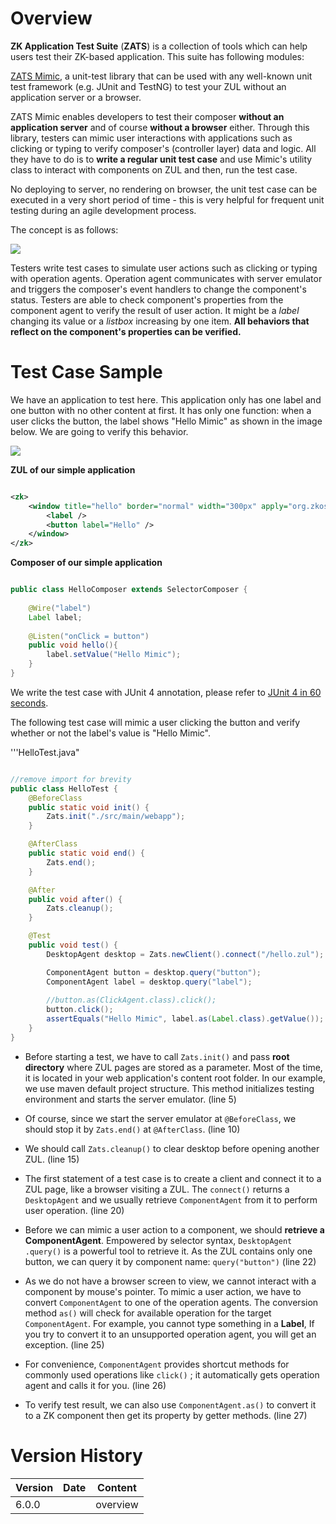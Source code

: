 # Overview

**ZK Application Test Suite** (**ZATS**) is a collection of tools which
can help users test their ZK-based application. This suite has following
modules:

[ ZATS Mimic](ZATS_Essentials/Mimic_Library), a unit-test
library that can be used with any well-known unit test framework (e.g.
JUnit and TestNG) to test your ZUL without an application server or a
browser.

ZATS Mimic enables developers to test their composer **without an
application server** and of course **without a browser** either. Through
this library, testers can mimic user interactions with applications such
as clicking or typing to verify composer's (controller layer) data and
logic. All they have to do is to **write a regular unit test case** and
use Mimic's utility class to interact with components on ZUL and then,
run the test case.

No deploying to server, no rendering on browser, the unit test case can
be executed in a very short period of time - this is very helpful for
frequent unit testing during an agile development process.

The concept is as follows:

![](/zk_dev_ref/images/Smalltalk-ZatsMimicConcept.png)

Testers write test cases to simulate user actions such as clicking or
typing with operation agents. Operation agent communicates with server
emulator and triggers the composer's event handlers to change the
component's status. Testers are able to check component's properties
from the component agent to verify the result of user action. It might
be a *label* changing its value or a *listbox* increasing by one item.
**All behaviors that reflect on the component's properties can be
verified.**

# Test Case Sample

We have an application to test here. This application only has one label
and one button with no other content at first. It has only one function:
when a user clicks the button, the label shows "Hello Mimic" as shown in
the image below. We are going to verify this behavior.

![](/zk_dev_ref/images/Smalltalk-mimic-hello.png)

**ZUL of our simple application**

``` xml

<zk>
    <window title="hello" border="normal" width="300px" apply="org.zkoss.zats.example.hello.HelloComposer">
        <label />
        <button label="Hello" />
    </window>
</zk>
```

**Composer of our simple application**

``` java

public class HelloComposer extends SelectorComposer {
    
    @Wire("label")
    Label label;
    
    @Listen("onClick = button")
    public void hello(){
        label.setValue("Hello Mimic");
    }
}
```

We write the test case with JUnit 4 annotation, please refer to [JUnit 4
in 60 seconds](http://www.cavdar.net/2008/07/21/junit-4-in-60-seconds).

The following test case will mimic a user clicking the button and verify
whether or not the label's value is "Hello Mimic".

'''HelloTest.java"

``` java

//remove import for brevity
public class HelloTest {
    @BeforeClass
    public static void init() {
        Zats.init("./src/main/webapp"); 
    }

    @AfterClass
    public static void end() {
        Zats.end();
    }

    @After
    public void after() {
        Zats.cleanup();
    }

    @Test
    public void test() {
        DesktopAgent desktop = Zats.newClient().connect("/hello.zul");

        ComponentAgent button = desktop.query("button");
        ComponentAgent label = desktop.query("label");
        
        //button.as(ClickAgent.class).click();
        button.click();
        assertEquals("Hello Mimic", label.as(Label.class).getValue());
    }
}
```

- Before starting a test, we have to call `Zats.init()` and pass **root
  directory** where ZUL pages are stored as a parameter. Most of the
  time, it is located in your web application's content root folder. In
  our example, we use maven default project structure. This method
  initializes testing environment and starts the server emulator. (line
  5)

<!-- -->

- Of course, since we start the server emulator at `@BeforeClass`, we
  should stop it by `Zats.end()` at `@AfterClass`. (line 10)

<!-- -->

- We should call `Zats.cleanup()` to clear desktop before opening
  another ZUL. (line 15)

<!-- -->

- The first statement of a test case is to create a client and connect
  it to a ZUL page, like a browser visiting a ZUL. The `connect()`
  returns a `DesktopAgent` and we usually retrieve `ComponentAgent` from
  it to perform user operation. (line 20)

<!-- -->

- Before we can mimic a user action to a component, we should **retrieve
  a ComponentAgent**. Empowered by selector syntax,
  `DesktopAgent .query()` is a powerful tool to retrieve it. As the ZUL
  contains only one button, we can query it by component name:
  `query("button")` (line 22)

<!-- -->

- As we do not have a browser screen to view, we cannot interact with a
  component by mouse's pointer. To mimic a user action, we have to
  convert `ComponentAgent` to one of the operation agents. The
  conversion method `as()` will check for available operation for the
  target `ComponentAgent`. For example, you cannot type something in a
  <b>Label</b>, If you try to convert it to an unsupported operation
  agent, you will get an exception. (line 25)

<!-- -->

- For convenience, `ComponentAgent` provides shortcut methods for
  commonly used operations like `click()` ; it automatically gets
  operation agent and calls it for you. (line 26)

<!-- -->

- To verify test result, we can also use `ComponentAgent.as()` to
  convert it to a ZK component then get its property by getter methods.
  (line 27)

# Version History

| Version | Date | Content  |
|---------|------|----------|
| 6.0.0   |      | overview |
